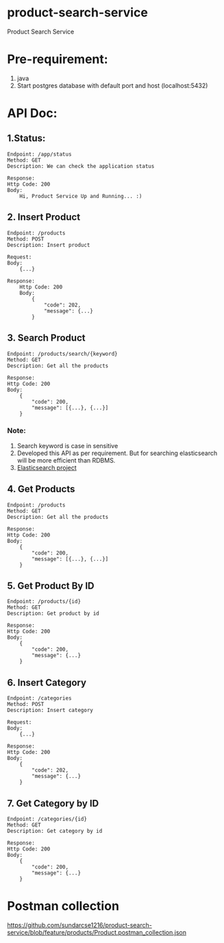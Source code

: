 # product-search-service
Product Search Service

# Pre-requirement:
1. java
2. Start postgres database with default port and host (localhost:5432)

# API Doc:


## 1.Status: 
    Endpoint: /app/status
    Method: GET
    Description: We can check the application status
    
    Response:
    Http Code: 200
    Body:
        Hi, Product Service Up and Running... :)


## 2. Insert Product
    Endpoint: /products
    Method: POST
    Description: Insert product
    
    Request:
    Body:
        {...}
    
    Response:
        Http Code: 200
        Body:
            {
                "code": 202,
                "message": {...}
            }


## 3. Search Product

    Endpoint: /products/search/{keyword}
    Method: GET
    Description: Get all the products
    
    Response:
    Http Code: 200
    Body:
        {
            "code": 200,
            "message": [{...}, {...}]
        }
### Note:
1. Search keyword is case in sensitive
2. Developed this API as per requirement. But for searching elasticsearch will be more efficient than RDBMS.
3. <a href="https://github.com/sundarcse1216/product-search/tree/featute/products">Elasticsearch project</a>


## 4. Get Products
    Endpoint: /products
    Method: GET
    Description: Get all the products
    
    Response:
    Http Code: 200
    Body:
        {
            "code": 200,
            "message": [{...}, {...}]
        }


## 5. Get Product By ID
    Endpoint: /products/{id}
    Method: GET
    Description: Get product by id

    Response:
    Http Code: 200
    Body:
        {
            "code": 200,
            "message": {...}
        }


## 6. Insert Category
    Endpoint: /categories
    Method: POST
    Description: Insert category
    
    Request:
    Body:
        {...}
    
    Response:
    Http Code: 200
    Body:
        {
            "code": 202,
            "message": {...}
        }


## 7. Get Category by ID
    Endpoint: /categories/{id}
    Method: GET
    Description: Get category by id
    
    Response:
    Http Code: 200
    Body:
        {
            "code": 200,
            "message": {...}
        }

# Postman collection
https://github.com/sundarcse1216/product-search-service/blob/feature/products/Product.postman_collection.json

